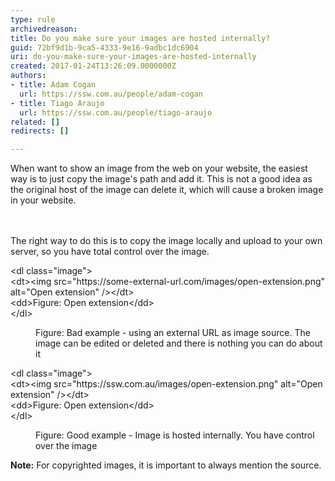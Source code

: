 ```yaml
---
type: rule
archivedreason: 
title: Do you make sure your images are hosted internally?
guid: 72bf9d1b-9ca5-4333-9e16-9adbc1dc6904
uri: do-you-make-sure-your-images-are-hosted-internally
created: 2017-01-24T13:26:09.0000000Z
authors:
- title: Adam Cogan
  url: https://ssw.com.au/people/adam-cogan
- title: Tiago Araujo
  url: https://ssw.com.au/people/tiago-araujo
related: []
redirects: []

---
```



When want to show an image from the web on your website, the easiest way is to just copy the image's path and add it. This is not a good idea as the original host of the image can delete it, which will cause a broken image in your website.<br>
<br><excerpt class='endintro'></excerpt><br>
<p>The right way to do this is to copy the image locally and upload to your own server, so you have total control over the image.<br></p><p class="ssw15-rteElement-CodeArea">&lt;dl class=&quot;image&quot;&gt;<br>&lt;dt&gt;&lt;img src=&quot;<span class="ssw15-rteStyle-Highlight">https&#58;//some-external-​url.com</span>/images/open-extension.png&quot; alt=&quot;Open extension&quot; /&gt;&lt;/dt&gt;&#160;<br>&lt;dd&gt;Figure&#58; Open extension&lt;/dd&gt;<br>&lt;/dl&gt;<br></p><dd class="ssw15-rteElement-FigureBad">​Figure&#58; Bad example - using an external URL as image source. The image can be edited or deleted and there is nothing you can do about it<br></dd><p class="ssw15-rteElement-CodeArea">​&lt;dl class=&quot;image&quot;&gt;<br>&lt;dt&gt;&lt;img src=&quot;<span class="ssw15-rteStyle-Highlight">https&#58;//ssw.com.au​</span>/images/open-extension.png&quot; alt=&quot;Open extension&quot; /&gt;&lt;/dt&gt;&#160;<br>&lt;dd&gt;Figure&#58; Open extension&lt;/dd&gt;<br>&lt;/dl&gt;​<br></p><dd class="ssw15-rteElement-FigureGood">​Figure&#58; Good example - Image is hosted internally. You have control over the image<br></dd><p class="ssw15-rteElement-P"><b>Note&#58;</b>&#160;For copyrighted images, it is important to always ​​mention the source.​​<br></p>


